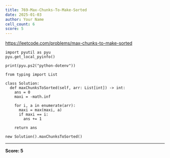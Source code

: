```yaml
---
title: 769-Max-Chunks-To-Make-Sorted
date: 2025-01-03
author: Your Name
cell_count: 6
score: 5
---
```


https://leetcode.com/problems/max-chunks-to-make-sorted


```
import pyutil as pyu
pyu.get_local_pyinfo()
```


```
print(pyu.ps2("python-dotenv"))
```


```
from typing import List
```


```
class Solution:
  def maxChunksToSorted(self, arr: List[int]) -> int:
    ans = 0
    maxi = -math.inf

    for i, a in enumerate(arr):
      maxi = max(maxi, a)
      if maxi == i:
        ans += 1

    return ans
```


```
new Solution().maxChunksToSorted()
```


---
**Score: 5**